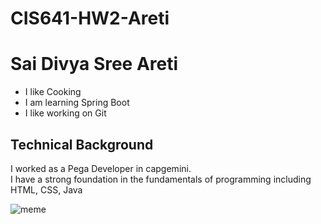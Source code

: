 # CIS641-HW2-Areti
# Sai Divya Sree Areti
* I like Cooking
* I am learning Spring Boot
* I like working on Git

## Technical Background
I worked as a Pega Developer in capgemini.<br/>
I have a strong foundation in the fundamentals of programming including HTML, CSS, Java<br/>

![meme](https://i.imgflip.com/7u0pb5.jpg)